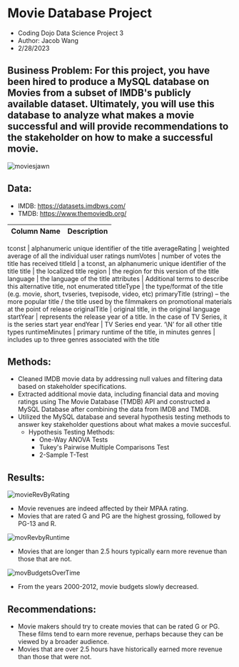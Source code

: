 # Movie Database Project

* Coding Dojo Data Science Project 3
* Author: Jacob Wang
* 2/28/2023

## Business Problem: For this project, you have been hired to produce a MySQL database on Movies from a subset of IMDB's publicly available dataset. Ultimately, you will use this database to analyze what makes a movie successful and will provide recommendations to the stakeholder on how to make a successful movie.

![moviesjawn](https://user-images.githubusercontent.com/112730629/222327496-49913c4a-9836-4d31-8885-887707a7071d.png)

## Data: 
* IMDB: https://datasets.imdbws.com/
* TMDB: https://www.themoviedb.org/

Column Name | Description
---|---

tconst | alphanumeric unique identifier of the title
averageRating | weighted average of all the individual user ratings
numVotes | number of votes the title has received
titleId | a tconst, an alphanumeric unique identifier of the title
title | the localized title
region | the region for this version of the title
language | the language of the title
attributes | Additional terms to describe this alternative title, not enumerated
titleType | the type/format of the title (e.g. movie, short, tvseries, tvepisode, video, etc)
primaryTitle (string) – the more popular title / the title used by the filmmakers on promotional materials at the point of release
originalTitle | original title, in the original language
startYear | represents the release year of a title. In the case of TV Series, it is the series start year
endYear | TV Series end year. ‘\N’ for all other title types
runtimeMinutes | primary runtime of the title, in minutes
genres | includes up to three genres associated with the title




## Methods: 
* Cleaned IMDB movie data by addressing null values and filtering data based on stakeholder specifications.
* Extracted additional movie data, including financial data and moving ratings using The Movie Database (TMDB) API and constructed a MySQL Database after combining the data from IMDB and TMDB. 
* Utilized the MySQL database and several hypothesis testing methods to answer key stakeholder questions about what makes a movie succesful. 
  * Hypothesis Testing Methods:
    * One-Way ANOVA Tests
    * Tukey's Pairwise Multiple Comparisons Test
    * 2-Sample T-Test    


## Results: 

![movieRevByRating](https://user-images.githubusercontent.com/112730629/222327877-07a8f235-cb33-4459-9253-91f559deed11.jpeg)
* Movie revenues are indeed affected by their MPAA rating.
* Movies that are rated G and PG are the highest grossing, followed by PG-13 and R.

![movRevbyRuntime](https://user-images.githubusercontent.com/112730629/222328542-6fc0c2c7-0d47-43d3-946c-5bc2986a0312.jpeg)
* Movies that are longer than 2.5 hours typically earn more revenue than those that are not.

![movBudgetsOverTime](https://user-images.githubusercontent.com/112730629/222328629-5ee910f6-0882-4307-b7e8-7bc068f40a6f.jpeg)
* From the years 2000-2012, movie budgets slowly decreased. 

## Recommendations:
* Movie makers should try to create movies that can be rated G or PG. These films tend to earn more revenue, perhaps because they can be viewed by a broader audience. 
* Movies that are over 2.5 hours have historically earned more revenue than those that were not. 



